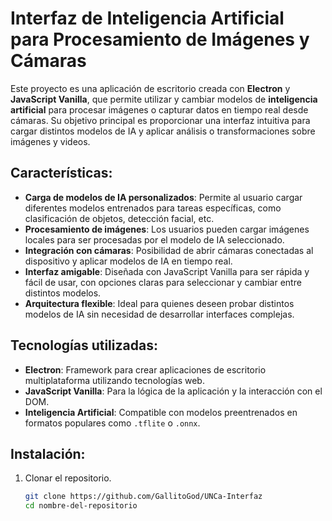 # Interfaz de Inteligencia Artificial para Procesamiento de Imágenes y Cámaras

Este proyecto es una aplicación de escritorio creada con **Electron** y **JavaScript Vanilla**, que permite utilizar y cambiar modelos de **inteligencia artificial** para procesar imágenes o capturar datos en tiempo real desde cámaras. Su objetivo principal es proporcionar una interfaz intuitiva para cargar distintos modelos de IA y aplicar análisis o transformaciones sobre imágenes y videos.

## Características:
- **Carga de modelos de IA personalizados**: Permite al usuario cargar diferentes modelos entrenados para tareas específicas, como clasificación de objetos, detección facial, etc.
- **Procesamiento de imágenes**: Los usuarios pueden cargar imágenes locales para ser procesadas por el modelo de IA seleccionado.
- **Integración con cámaras**: Posibilidad de abrir cámaras conectadas al dispositivo y aplicar modelos de IA en tiempo real.
- **Interfaz amigable**: Diseñada con JavaScript Vanilla para ser rápida y fácil de usar, con opciones claras para seleccionar y cambiar entre distintos modelos.
- **Arquitectura flexible**: Ideal para quienes deseen probar distintos modelos de IA sin necesidad de desarrollar interfaces complejas.

## Tecnologías utilizadas:
- **Electron**: Framework para crear aplicaciones de escritorio multiplataforma utilizando tecnologías web.
- **JavaScript Vanilla**: Para la lógica de la aplicación y la interacción con el DOM.
- **Inteligencia Artificial**: Compatible con modelos preentrenados en formatos populares como `.tflite` o `.onnx`.

## Instalación:
1. Clonar el repositorio.
   ```bash
   git clone https://github.com/GallitoGod/UNCa-Interfaz
   cd nombre-del-repositorio

